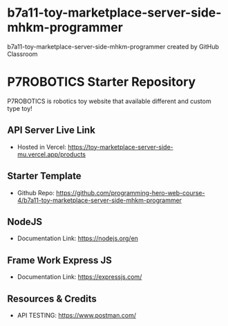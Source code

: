 # b7a11-toy-marketplace-server-side-mhkm-programmer
b7a11-toy-marketplace-server-side-mhkm-programmer created by GitHub Classroom

# P7ROBOTICS Starter Repository

P7ROBOTICS is robotics toy website that available different and custom type toy!


## API Server Live Link
- Hosted in Vercel: https://toy-marketplace-server-side-mu.vercel.app/products
## Starter Template
- Github Repo: https://github.com/programming-hero-web-course-4/b7a11-toy-marketplace-server-side-mhkm-programmer
## NodeJS 
- Documentation Link: https://nodejs.org/en
## Frame Work Express JS
- Documentation Link: https://expressjs.com/

## Resources & Credits
- API TESTING: https://www.postman.com/
